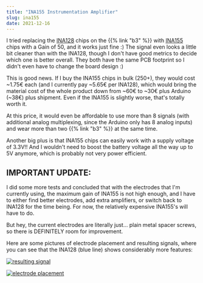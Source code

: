 ```yaml
---
title: "INA155 Instrumentation Amplifier"
slug: ina155
date: 2021-12-16
---
```


I tried replacing the [INA128](https://www.ti.com/product/INA128) chips on the
{{% link "b3" %}} with [INA155](https://www.ti.com/product/INA155) chips
with a Gain of 50, and it works just fine :) The signal even looks a little bit
cleaner than with the INA128, though I don't have good metrics to decide which
one is better overall.  They both have the same PCB footprint so I didn't even
have to change the board design :)

This is good news.  If I buy the INA155 chips in bulk (250+), they would cost
~1.75€ each (and I currently pay ~5.65€ per INA128), which would bring the
material cost of the whole product down from ~60€&nbsp;to&nbsp;~30€ plus
Arduino (~38€) plus shipment.  Even if the INA155 is slightly worse, that's
totally worth it.

At this price, it would even be affordable to use more than 8 signals (with
additional analog multiplexing, since the Arduino only has 8 analog inputs)
and wear more than two {{% link "b3" %}} at the same time.

Another big plus is that INA155 chips can easily work with a supply voltage of
3.3V!!  And I wouldn't need to boost the battery voltage all the way up to 5V
anymore, which is probably not very power efficient.

## IMPORTANT UPDATE:

I did some more tests and concluded that with the electrodes that I'm currently
using, the maximum gain of INA155 is not high enough, and I have to
either find better electrodes, add extra amplifiers, or switch back to INA128
for the time being.  For now, the relatively expensive INA155's will have to
do.

But hey, the current electrodes are literally just... plain metal spacer
screws, so there is DEFINITELY room for improvement.

Here are some pictures of electrode placement and resulting signals, where you
can see that the INA128 (blue line) shows considerably more features:

[![resulting signal](/img/blog/2021-12-17_193758.png)](/img/blog/2021-12-17_193758.png)

[![electrode placement](/img/blog/2021-12-17-193902.jpg)](/img/blog/2021-12-17-193902.jpg)
